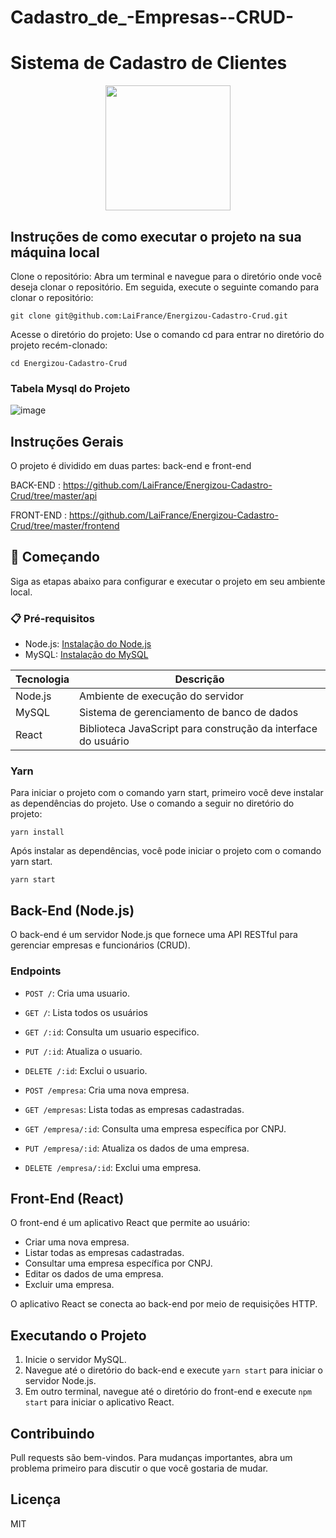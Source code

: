 # Cadastro_de_-Empresas--CRUD-

# Sistema de Cadastro de Clientes

<div align="center">
  <img src="https://github.com/LaiFrance/Cadastro-de-Clientes/assets/91226847/acb28c13-f9a3-4fbe-b07f-61aa04519744" width="200" height="200">
</div>

## Instruções de como executar o projeto na sua máquina local 
Clone o repositório:
Abra um terminal e navegue para o diretório onde você deseja clonar o repositório. Em seguida, execute o seguinte comando para clonar o repositório:

```
git clone git@github.com:LaiFrance/Energizou-Cadastro-Crud.git
```

Acesse o diretório do projeto:
Use o comando cd para entrar no diretório do projeto recém-clonado:
 ```
cd Energizou-Cadastro-Crud
```

### Tabela Mysql do Projeto 

![image](https://github.com/LaiFrance/Energizou-Cadastro-Crud/assets/91226847/66c0b458-4530-4f1a-85a9-974920f40e3f)


 ## Instruções Gerais

O projeto é dividido em duas partes: back-end e front-end

BACK-END : https://github.com/LaiFrance/Energizou-Cadastro-Crud/tree/master/api

FRONT-END : https://github.com/LaiFrance/Energizou-Cadastro-Crud/tree/master/frontend

## 🚀 Começando

Siga as etapas abaixo para configurar e executar o projeto em seu ambiente local.

### 📋 Pré-requisitos

- Node.js: [Instalação do Node.js](https://nodejs.org/)
- MySQL: [Instalação do MySQL](https://dev.mysql.com/doc/mysql-installation-excerpt/en/)

| Tecnologia | Descrição |
| --- | --- |
| Node.js | Ambiente de execução do servidor |
| MySQL | Sistema de gerenciamento de banco de dados |
| React | Biblioteca JavaScript para construção da interface do usuário |

### Yarn

Para iniciar o projeto com o comando yarn start, primeiro você deve instalar as dependências do projeto. Use o comando a seguir no diretório do projeto:
```
yarn install
```
Após instalar as dependências, você pode iniciar o projeto com o comando yarn start. 

```
yarn start
```

## Back-End (Node.js)

O back-end é um servidor Node.js que fornece uma API RESTful para gerenciar empresas e funcionários (CRUD).

### Endpoints
- `POST /`: Cria uma usuario.
- `GET /`: Lista todos os usuários
- `GET /:id`: Consulta um usuario especifico.
- `PUT /:id`: Atualiza o usuario.
- `DELETE /:id`: Exclui o usuario.

- `POST /empresa`: Cria uma nova empresa.
- `GET /empresas`: Lista todas as empresas cadastradas.
- `GET /empresa/:id`: Consulta uma empresa específica por CNPJ.
- `PUT /empresa/:id`: Atualiza os dados de uma empresa.
- `DELETE /empresa/:id`: Exclui uma empresa.

## Front-End (React)

O front-end é um aplicativo React que permite ao usuário:

- Criar uma nova empresa.
- Listar todas as empresas cadastradas.
- Consultar uma empresa específica por CNPJ.
- Editar os dados de uma empresa.
- Excluir uma empresa.

O aplicativo React se conecta ao back-end por meio de requisições HTTP.

## Executando o Projeto

1. Inicie o servidor MySQL.
2. Navegue até o diretório do back-end e execute `yarn start` para iniciar o servidor Node.js.
3. Em outro terminal, navegue até o diretório do front-end e execute `npm start` para iniciar o aplicativo React.

## Contribuindo

Pull requests são bem-vindos. Para mudanças importantes, abra um problema primeiro para discutir o que você gostaria de mudar.

## Licença

MIT


